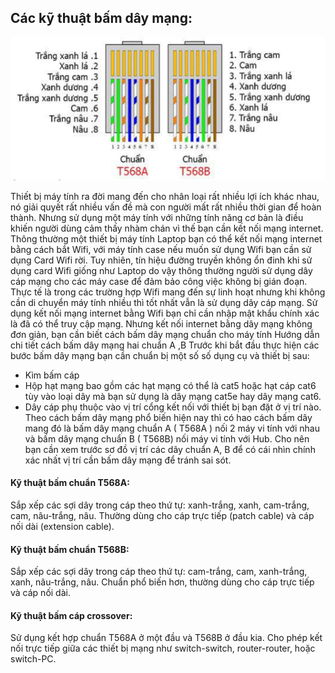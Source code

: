 ## Các kỹ thuật bấm dây mạng:

  <img src="Basicnetworkimages/10.png">

  Thiết bị máy tính ra đời mang đến cho nhân loại rất nhiều lợi ích khác nhau, nó giải quyết rất nhiều vấn đề mà con người mất rất nhiều thời gian để hoàn thành. Nhưng sử dụng một máy tính với những tính năng cơ bản là điều khiến người dùng cảm thấy nhàm chán vì thế bạn cần kết nối mạng internet. Thông thường một thiết bị máy tính Laptop bạn có thể kết nối mạng internet bằng cách bắt Wifi, với máy tính case nếu muốn sử dụng Wifi bạn cần sử dụng Card Wifi rời. Tuy nhiên, tín hiệu đường truyền không ổn đinh khi sử dụng card Wifi giống như Laptop do vậy thông thường người sử dụng dây cáp mạng cho các máy case để đảm bảo công việc không bị gián đoạn. Thực tế là trong các trường hợp Wifi mang đến sự linh hoạt nhưng khi không cần di chuyển máy tính nhiều thì tốt nhất vẫn là sử dụng dây cáp mạng.
  Sử dụng kết nối mạng internet bằng Wifi bạn chỉ cần nhập mật khẩu chính xác là đã có thể truy cập mạng. Nhưng kết nối internet bằng dây mạng không đơn giản, bạn cần biết cách bấm dây mạng chuẩn cho máy tính
  Hướng dẫn chi tiết cách bấm dây mạng hai chuẩn A ,B
  Trước khi bắt đầu thực hiện các bước bấm dây mạng bạn cần chuẩn bị một số số dụng cụ và thiết bị sau:
  + Kìm bấm cáp
  + Hộp hạt mạng bao gồm các hạt mạng có thể là cat5 hoặc hạt cáp cat6 tùy vào loại dây mà bạn sử dụng là dây mạng cat5e hay dây mạng cat6.
  + Dây cáp phụ thuộc vào vị trí cổng kết nối với thiết bị bạn đặt ở vị trí nào.
  Theo cách bấm dây mạng phổ biến hiện nay thì có hao cách bấm dây mang đó là bấm dây mạng chuẩn A ( T568A ) nối 2 máy vi tính với nhau và bấm dây mạng chuẩn B ( T568B) nối máy vi tính với Hub. Cho nên bạn cần xem trước sơ đồ vị trí các dây chuẩn A, B để có cái nhìn chính xác nhất vị trí cần bấm dây mạng để tránh sai sót.
#### Kỹ thuật bấm chuẩn T568A:
  Sắp xếp các sợi dây trong cáp theo thứ tự: xanh-trắng, xanh, cam-trắng, cam, nâu-trắng, nâu.
  Thường dùng cho cáp trực tiếp (patch cable) và cáp nối dài (extension cable).
#### Kỹ thuật bấm chuẩn T568B:
  Sắp xếp các sợi dây trong cáp theo thứ tự: cam-trắng, cam, xanh-trắng, xanh, nâu-trắng, nâu.
  Chuẩn phổ biến hơn, thường dùng cho cáp trực tiếp và cáp nối dài.
#### Kỹ thuật bấm cáp crossover:
  Sử dụng kết hợp chuẩn T568A ở một đầu và T568B ở đầu kia.
  Cho phép kết nối trực tiếp giữa các thiết bị mạng như switch-switch, router-router, hoặc switch-PC.